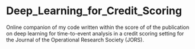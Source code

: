 # Deep_Learning_for_Credit_Scoring
Online companion of my code written within the score of of the publication on deep learning for time-to-event analysis in a credit scoring setting for the Journal of the Operational Research Society (JORS).
